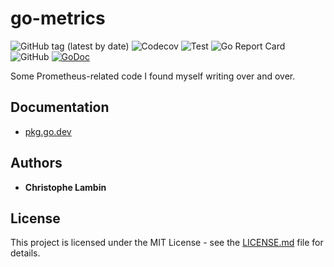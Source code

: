 # go-metrics
![GitHub tag (latest by date)](https://img.shields.io/github/v/tag/clambin/go-metrics?color=green&label=Release&style=plastic)
![Codecov](https://img.shields.io/codecov/c/gh/clambin/go-metrics?style=plastic)
![Test](https://github.com/clambin/go-metrics/workflows/Test/badge.svg)
![Go Report Card](https://goreportcard.com/badge/github.com/clambin/go-metrics)
![GitHub](https://img.shields.io/github/license/clambin/go-metrics?style=plastic)
[![GoDoc](https://pkg.go.dev/badge/github.com/clambin/go-metrics?utm_source=godoc)](http://pkg.go.dev/github.com/clambin/go-metrics)

Some Prometheus-related code I found myself writing over and over.

## Documentation
* [pkg.go.dev](https://pkg.go.dev/github.com/clambin/go-metrics)

## Authors

* **Christophe Lambin**

## License

This project is licensed under the MIT License - see the [LICENSE.md](LICENSE.md) file for details.
